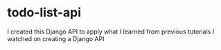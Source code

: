 # todo-list-api
I created this Django API to apply what I learned from previous tutorials I watched on creating a Django API
